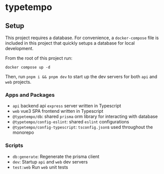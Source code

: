 # typetempo

## Setup

This project requires a database. For convenience, a `docker-compose` file is included in this project that quickly setups a database for local development.

From the root of this project run:

`docker compose up -d`

Then, run `pnpm i && pnpm dev` to start up the dev servers for both `api` and `web` projects.

### Apps and Packages

-   `api` backend api `express` server written in Typescript
-   `web` vue3 SPA frontend written in Typescript
-   `@typetempo/db`: shared `prisma` orm library for interacting with database
-   `@typetempo/config-eslint`: shared `eslint` configurations
-   `@typetempo/config-typescript`: `tsconfig.json`s used throughout the monorepo

### Scripts

-   `db:generate`: Regenerate the prisma client
-   `dev`: Startup `api` and `web` dev servers
-   `test:web` Run `web` unit tests
